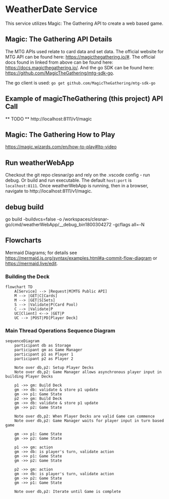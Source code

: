 # WeatherDate Service
This service utilizes Magic: The Gathering API to create a web based game. 

## Magic: The Gathering API Details
The MTG APIs used relate to card data and set data. The official website for MTG API can be found here: https://magicthegathering.io/#. The official docs found in linked from above can be found here: https://docs.magicthegathering.io/. And the go SDK can be found here: https://github.com/MagicTheGathering/mtg-sdk-go. 

The go client is used:
    `go get github.com/MagicTheGathering/mtg-sdk-go`

## Example of magicTheGathering (this project) API Call
** TODO **
http://localhost:8111/v1/magic

## Magic: The Gathering How to Play
https://magic.wizards.com/en/how-to-play#ltp-video

## Run weatherWebApp
Checkout the git repo clesnar/go and rely on the .vscode config - run debug. Or build and run executable.
The default `host:port` is `localhost:8111`.
Once weatherWebApp is running, then in a browser, navigate to http://localhost:8111/v1/magic.

## debug build
go build -buildvcs=false -o /workspaces/clesnar-go/cmd/weatherWebApp/__debug_bin1800304272 -gcflags all=-N

## Flowcharts
Mermaid Diagrams; for details see https://mermaid.js.org/syntax/examples.html#a-commit-flow-diagram or https://mermaid.live/edit.
### Building the Deck
```mermaid
flowchart TD
    A[Service] --> |Request|M[MTG Public API]
    M --> |GET|C[Cards]
    M --> |GET|S[Sets]
    S --> |Validate|P(Card Pool)
    C --> |Validate|P
    UC[Client] <--> |GET|P
    UC --> |POST|PD[Player Deck]
```
### Main Thread Operations Sequence Diagram
```mermaid
sequenceDiagram
    participant db as Storage
    participant gm as Game Manager
    participant p1 as Player 1
    participant p2 as Player 2

    Note over db,p2: Setup Player Decks
    Note over db,p2: Game Manager allows asynchronous player input in building Player Decks

    p1 ->> gm: Build Deck
    gm ->> db: validate & store p1 update
    gm ->> p1: Game State
    p2 ->> gm: Build Deck
    gm ->> db: validate & store p1 update
    gm ->> p2: Game State

    Note over db,p2: When Player Decks are valid Game can commence
    Note over db,p2: Game Manager waits for player input in turn based game

    gm ->> p1: Game State
    gm ->> p2: Game State

    p1 ->> gm: action
    gm ->> db: is player's turn, validate action
    gm ->> p1: Game State 
    gm ->> p2: Game State 
    
    p2 ->> gm: action
    gm ->> db: is player's turn, validate action
    gm ->> p2: Game State 
    gm ->> p1: Game State 
    
    Note over db,p2: Iterate until Game is complete

```
